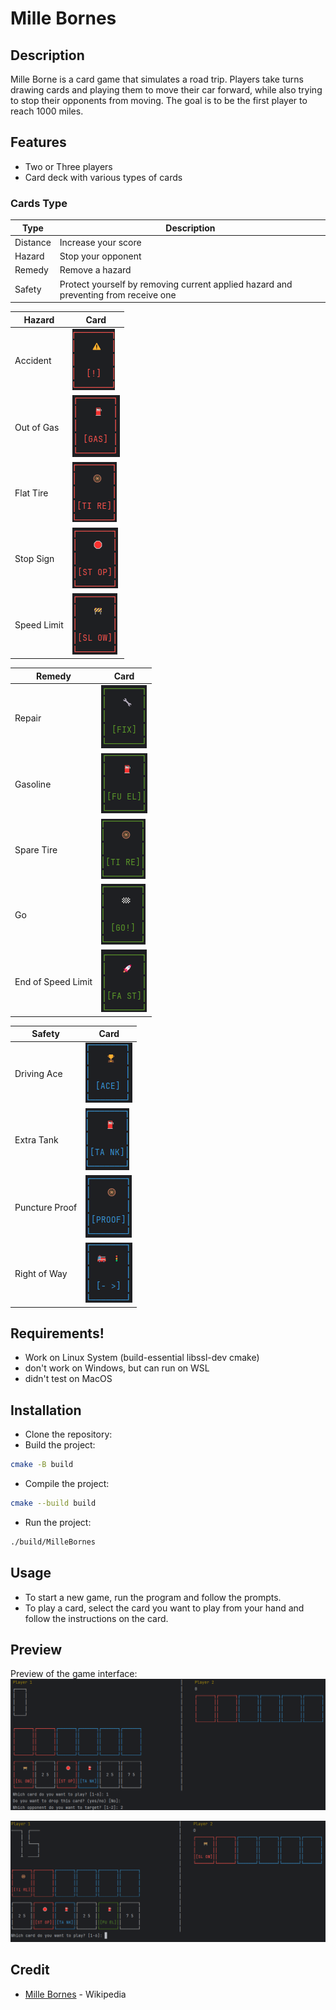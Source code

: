 # Mille Bornes

## Description

Mille Borne is a card game that simulates a road trip. Players take turns drawing cards and playing them to move their
car forward, while also trying to stop their opponents from moving. The goal is to be the first player to reach 1000
miles.

## Features

- Two or Three players
- Card deck with various types of cards

### Cards Type

| Type     | Description                                                                         |
|----------|-------------------------------------------------------------------------------------|
| Distance | Increase your score                                                                 |
| Hazard   | Stop your opponent                                                                  |
| Remedy   | Remove a hazard                                                                     |
| Safety   | Protect yourself by removing current applied hazard and preventing from receive one |

| Hazard      | Card                                     |
|-------------|------------------------------------------|
| Accident    | ![img.png](images/hazard/accident.png)   |
| Out of Gas  | ![img.png](images/hazard/outofgas.png)   |
| Flat Tire   | ![img.png](images/hazard/flattire.png)   |
| Stop Sign   | ![img.png](images/hazard/stop.png)       |
| Speed Limit | ![img.png](images/hazard/speedlimit.png) |

| Remedy             | Card                                          |
|--------------------|-----------------------------------------------|
| Repair             | ![img.png](images/remedy/repair.png)          |
| Gasoline           | ![img.png](images/remedy/gasoline.png)        |
| Spare Tire         | ![img.png](images/remedy/sparetire.png)       |
| Go                 | ![img.png](images/remedy/go.png)              |
| End of Speed Limit | ![img.png](images/remedy/endofspeedlimit.png) |

| Safety            | Card |
|-------------------|------|
| Driving Ace      | ![img.png](images/safety/drivingace.png) |
| Extra Tank     | ![img.png](images/safety/extratank.png)   |
| Puncture Proof   | ![img.png](images/safety/punctureproof.png) |
| Right of Way     | ![img.png](images/safety/rightofway.png)   |

## Requirements!

- Work on Linux System (build-essential libssl-dev cmake)
- don't work on Windows, but can run on WSL
- didn't test on MacOS

## Installation

- Clone the repository:
- Build the project:

```bash
cmake -B build
```

- Compile the project:

```bash
cmake --build build
```

- Run the project:

```bash
./build/MilleBornes
```

## Usage

- To start a new game, run the program and follow the prompts.
- To play a card, select the card you want to play from your hand and follow the instructions on the card.

## Preview

Preview of the game interface:
![Preview 1](preview1.png)

![Preview 2](preview2.png)

## Credit

- [Mille Bornes](https://en.wikipedia.org/wiki/Mille_Bornes) - Wikipedia